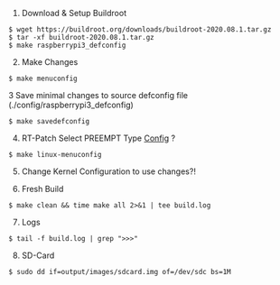 1. Download & Setup Buildroot

```
$ wget https://buildroot.org/downloads/buildroot-2020.08.1.tar.gz
$ tar -xf buildroot-2020.08.1.tar.gz
$ make raspberrypi3_defconfig
```

2. Make Changes

```
$ make menuconfig
```

3 Save minimal changes to source defconfig file (./config/raspberrypi3_defconfig)
```
$ make savedefconfig
```

4. RT-Patch
Select PREEMPT Type [Config](https://github.com/raspberrypi/linux/blob/rpi-5.4.y/kernel/Kconfig.preempt) ?
```
$ make linux-menuconfig
```

5. Change Kernel Configuration to use changes?!


6. Fresh Build
```
$ make clean && time make all 2>&1 | tee build.log
```

7. Logs
```
$ tail -f build.log | grep ">>>"
```

8. SD-Card
```
$ sudo dd if=output/images/sdcard.img of=/dev/sdc bs=1M
```
